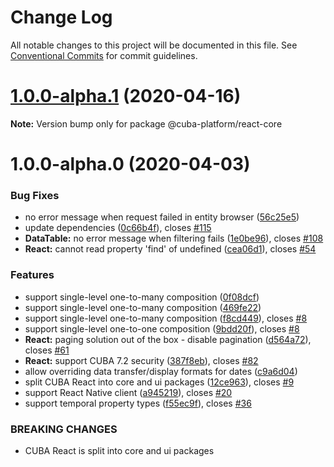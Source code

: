 # Change Log

All notable changes to this project will be documented in this file.
See [Conventional Commits](https://conventionalcommits.org) for commit guidelines.

# [1.0.0-alpha.1](https://github.com/cuba-platform/frontend/tree/master/packages/cuba-react-core/compare/@cuba-platform/react-core@1.0.0-alpha.0...@cuba-platform/react-core@1.0.0-alpha.1) (2020-04-16)

**Note:** Version bump only for package @cuba-platform/react-core





# 1.0.0-alpha.0 (2020-04-03)


### Bug Fixes

* no error message when request failed in entity browser ([56c25e5](https://github.com/cuba-platform/frontend/tree/master/packages/cuba-react-core/commit/56c25e59554e131b98ece8bfd7c9997a2a6c77a4))
* update dependencies ([0c66b4f](https://github.com/cuba-platform/frontend/tree/master/packages/cuba-react-core/commit/0c66b4f5db14829afa0bf54ede710e85417e44bd)), closes [#115](https://github.com/cuba-platform/frontend/tree/master/packages/cuba-react-core/issues/115)
* **DataTable:** no error message when filtering fails ([1e0be96](https://github.com/cuba-platform/frontend/tree/master/packages/cuba-react-core/commit/1e0be9692362cf01d904e2cb12045146ea088a6d)), closes [#108](https://github.com/cuba-platform/frontend/tree/master/packages/cuba-react-core/issues/108)
* **React:** cannot read property 'find' of undefined ([cea06d1](https://github.com/cuba-platform/frontend/tree/master/packages/cuba-react-core/commit/cea06d1466aa15f972753fee4b417818274118a5)), closes [#54](https://github.com/cuba-platform/frontend/tree/master/packages/cuba-react-core/issues/54)


### Features

* support single-level one-to-many composition ([0f08dcf](https://github.com/cuba-platform/frontend/tree/master/packages/cuba-react-core/commit/0f08dcf682205ad7bb0c0b8a3d2a0166911eb4e7))
* support single-level one-to-many composition ([469fe22](https://github.com/cuba-platform/frontend/tree/master/packages/cuba-react-core/commit/469fe2291f5335f8bfe87da1f1d758eb12f1cd88))
* support single-level one-to-many composition ([f8cd449](https://github.com/cuba-platform/frontend/tree/master/packages/cuba-react-core/commit/f8cd44988307af807ba846d00720e63db605f147)), closes [#8](https://github.com/cuba-platform/frontend/tree/master/packages/cuba-react-core/issues/8)
* support single-level one-to-one composition ([9bdd20f](https://github.com/cuba-platform/frontend/tree/master/packages/cuba-react-core/commit/9bdd20f482508dc182183c63e6aad89ad4843b5a)), closes [#8](https://github.com/cuba-platform/frontend/tree/master/packages/cuba-react-core/issues/8)
* **React:** paging solution out of the box - disable pagination ([d564a72](https://github.com/cuba-platform/frontend/tree/master/packages/cuba-react-core/commit/d564a724d234a04dc24068d48b746708c008202d)), closes [#61](https://github.com/cuba-platform/frontend/tree/master/packages/cuba-react-core/issues/61)
* **React:** support CUBA 7.2 security ([387f8eb](https://github.com/cuba-platform/frontend/tree/master/packages/cuba-react-core/commit/387f8eb1eedfb3c52bad56c7330b1e3612cd6897)), closes [#82](https://github.com/cuba-platform/frontend/tree/master/packages/cuba-react-core/issues/82)
* allow overriding data transfer/display formats for dates ([c9a6d04](https://github.com/cuba-platform/frontend/tree/master/packages/cuba-react-core/commit/c9a6d04c3fa78402d9e002d3fd6d52788990aab0))
* split CUBA React into core and ui packages ([12ce963](https://github.com/cuba-platform/frontend/tree/master/packages/cuba-react-core/commit/12ce963d3c54660732e1b933d5c68adf6b239cbd)), closes [#9](https://github.com/cuba-platform/frontend/tree/master/packages/cuba-react-core/issues/9)
* support React Native client ([a945219](https://github.com/cuba-platform/frontend/tree/master/packages/cuba-react-core/commit/a9452194778503f2b8480ce13ebbd6b1d65d842e)), closes [#20](https://github.com/cuba-platform/frontend/tree/master/packages/cuba-react-core/issues/20)
* support temporal property types ([f55ec9f](https://github.com/cuba-platform/frontend/tree/master/packages/cuba-react-core/commit/f55ec9f7c558ef82a4b6699511a2045f9058f949)), closes [#36](https://github.com/cuba-platform/frontend/tree/master/packages/cuba-react-core/issues/36)


### BREAKING CHANGES

* CUBA React is split into core and ui packages
